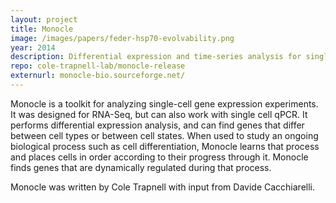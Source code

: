 ```yaml
---
layout: project
title: Monocle
image: /images/papers/feder-hsp70-evolvability.png
year: 2014
description: Differential expression and time-series analysis for single-cell RNA-Seq and qPCR experiments
repo: cole-trapnell-lab/monocle-release
externurl: monocle-bio.sourceforge.net/
---
```


Monocle is a toolkit for analyzing single-cell gene expression experiments. It was designed for RNA-Seq, but can also work with single cell qPCR. It performs differential expression analysis, and can find genes that differ between cell types or between cell states. When used to study an ongoing biological process such as cell differentiation, Monocle learns that process and places cells in order according to their progress through it. Monocle finds genes that are dynamically regulated during that process.

Monocle was written by Cole Trapnell with input from Davide Cacchiarelli. 